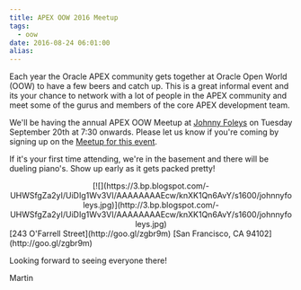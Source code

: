 ```yaml
---
title: APEX OOW 2016 Meetup
tags:
  - oow
date: 2016-08-24 06:01:00
alias:
---
```


Each year the Oracle APEX community gets together at Oracle Open World (OOW) to have a few beers and catch up. This is a great informal event and its your chance to network with a lot of people in the APEX community and meet some of the gurus and members of the core APEX development team.

We'll be having the annual APEX OOW Meetup at [Johnny Foleys](http://www.johnnyfoleys.com/) on Tuesday September 20th at 7:30 onwards. Please let us know if you're coming by signing up on the [Meetup for this event](http://www.meetup.com/ODTUGers/events/233289975/?a=socialmedia).

If it's your first time attending, we're in the basement and there will be dueling piano's. Show up early as it gets packed pretty!

<div class="separator" style="clear: both; text-align: center;">[![](https://3.bp.blogspot.com/-UHWSfgZa2yI/UiDIg1Wv3VI/AAAAAAAAEcw/knXK1Qn6AvY/s1600/johnnyfoleys.jpg)](http://3.bp.blogspot.com/-UHWSfgZa2yI/UiDIg1Wv3VI/AAAAAAAAEcw/knXK1Qn6AvY/s1600/johnnyfoleys.jpg)</div>
[243 O'Farrell Street](http://goo.gl/zgbr9m)
[San Francisco, CA 94102](http://goo.gl/zgbr9m)

Looking forward to seeing everyone there!

Martin
